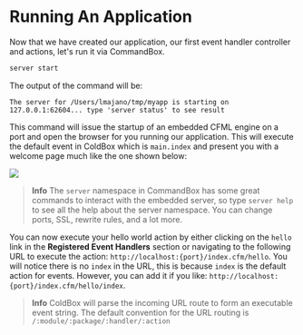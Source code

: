 # Running An Application

Now that we have created our application, our first event handler controller and actions, let's run it via CommandBox.

```bash
server start
```

The output of the command will be:

```text
The server for /Users/lmajano/tmp/myapp is starting on 127.0.0.1:62604... type 'server status' to see result
```

This command will issue the startup of an embedded CFML engine on a port and open the browser for you running our application. This will execute the default event in ColdBox which is `main.index` and present you with a welcome page much like the one shown below:

![](https://github.com/ortus/coldbox-platform-documentation/tree/24d3f3d16693b36ca41bf5ce0329c6ff33316ef0/images/app_template.png)

> **Info** The `server` namespace in CommandBox has some great commands to interact with the embedded server, so type `server help` to see all the help about the server namespace. You can change ports, SSL, rewrite rules, and a lot more.

You can now execute your hello world action by either clicking on the `hello` link in the **Registered Event Handlers** section or navigating to the following URL to execute the action: `http://localhost:{port}/index.cfm/hello`. You will notice there is no `index` in the URL, this is because `index` is the default action for events. However, you can add it if you like: `http://localhost:{port}/index.cfm/hello/index`.

> **Info** ColdBox will parse the incoming URL route to form an executable event string. The default convention for the URL routing is `/:module/:package/:handler/:action`

